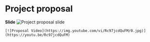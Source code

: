 # Project proposal

**Slide**
![Project proposal slide](~tt1190975/images/projects/projectProposal.png)

```
[![Proposal Video](https://img.youtube.com/vi/Rc97jcdQuFM/0.jpg)](https://youtu.be/Rc97jcdQuFM)